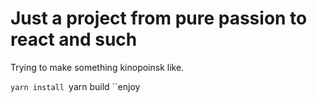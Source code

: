 # Just a project from pure passion to react and such

Trying to make something kinopoinsk like.

`yarn install
`yarn build
``enjoy
